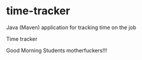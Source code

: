 # time-tracker
Java (Maven) application for tracking time on the job

Time tracker

Good Morning Students motherfuckers!!!
